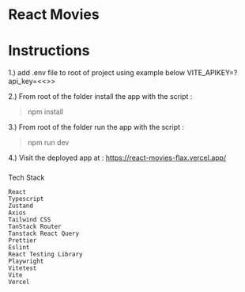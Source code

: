 # React Movies

# Instructions

1.) add .env file to root of project using example below
VITE_APIKEY=?api_key=<<<apikey>>>

2.) From root of the folder install the app with the script :

> npm install

3.) From root of the folder run the app with the script :

> npm run dev


4.) Visit the deployed app at : https://react-movies-flax.vercel.app/

###

Tech Stack

    React
    Typescript
    Zustand
    Axios
    Tailwind CSS
    TanStack Router
    Tanstack React Query
    Prettier
    Eslint
    React Testing Library
    Playwright
    Vitetest
    Vite
    Vercel